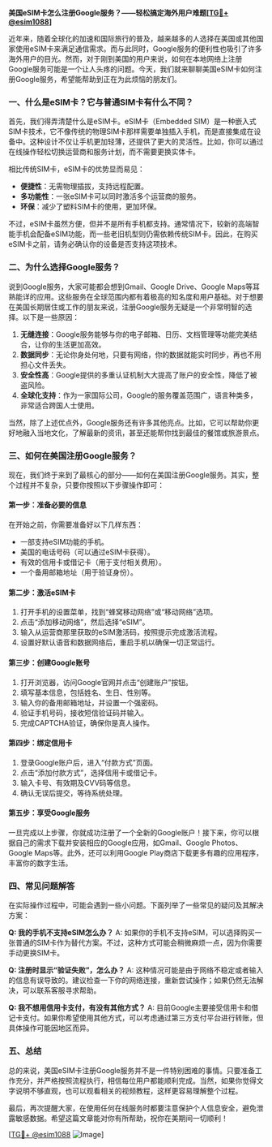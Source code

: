 **美国eSIM卡怎么注册Google服务？——轻松搞定海外用户难题[[TG💪+ @esim1088](https://t.me/s/esim1088)]**

近年来，随着全球化的加速和国际旅行的普及，越来越多的人选择在美国或其他国家使用eSIM卡来满足通信需求。而与此同时，Google服务的便利性也吸引了许多海外用户的目光。然而，对于刚到美国的用户来说，如何在本地网络上注册Google服务可能是一个让人头疼的问题。今天，我们就来聊聊美国eSIM卡如何注册Google服务，希望能帮助到正在为此烦恼的朋友们。

### **一、什么是eSIM卡？它与普通SIM卡有什么不同？**

首先，我们得弄清楚什么是eSIM卡。eSIM卡（Embedded SIM）是一种嵌入式SIM卡技术，它不像传统的物理SIM卡那样需要单独插入手机，而是直接集成在设备中。这种设计不仅让手机更加轻薄，还提供了更大的灵活性。比如，你可以通过在线操作轻松切换运营商和服务计划，而不需要更换实体卡。

相比传统SIM卡，eSIM卡的优势显而易见：

- **便捷性**：无需物理插拔，支持远程配置。
- **多功能性**：一张eSIM卡可以同时激活多个运营商的服务。
- **环保**：减少了塑料SIM卡的使用，更加环保。

不过，eSIM卡虽然方便，但并不是所有手机都支持。通常情况下，较新的高端智能手机会配备eSIM功能，而一些老旧机型则仍需依赖传统SIM卡。因此，在购买eSIM卡之前，请务必确认你的设备是否支持这项技术。

### **二、为什么选择Google服务？**

说到Google服务，大家可能都会想到Gmail、Google Drive、Google Maps等耳熟能详的应用。这些服务在全球范围内都有着极高的知名度和用户基础。对于想要在美国长期居住或工作的朋友来说，注册Google服务无疑是一个非常明智的选择。以下是一些原因：

1. **无缝连接**：Google服务能够与你的电子邮箱、日历、文档管理等功能完美结合，让你的生活更加高效。
2. **数据同步**：无论你身处何地，只要有网络，你的数据就能实时同步，再也不用担心文件丢失。
3. **安全性高**：Google提供的多重认证机制大大提高了账户的安全性，降低了被盗风险。
4. **全球化支持**：作为一家国际公司，Google的服务覆盖范围广，语言种类多，非常适合跨国人士使用。

当然，除了上述优点外，Google服务还有许多其他亮点。比如，它可以帮助你更好地融入当地文化，了解最新的资讯，甚至还能帮你找到最佳的餐馆或旅游景点。

### **三、如何在美国注册Google服务？**

现在，我们终于来到了最核心的部分——如何在美国注册Google服务。其实，整个过程并不复杂，只要你按照以下步骤操作即可：

#### **第一步：准备必要的信息**
在开始之前，你需要准备好以下几样东西：
- 一部支持eSIM功能的手机。
- 美国的电话号码（可以通过eSIM卡获得）。
- 有效的信用卡或借记卡（用于支付相关费用）。
- 一个备用邮箱地址（用于验证身份）。

#### **第二步：激活eSIM卡**
1. 打开手机的设置菜单，找到“蜂窝移动网络”或“移动网络”选项。
2. 点击“添加移动网络”，然后选择“eSIM”。
3. 输入从运营商那里获取的eSIM激活码，按照提示完成激活流程。
4. 设置好默认语音和数据网络后，重启手机以确保一切正常运行。

#### **第三步：创建Google账号**
1. 打开浏览器，访问Google官网并点击“创建账户”按钮。
2. 填写基本信息，包括姓名、生日、性别等。
3. 输入你的备用邮箱地址，并设置一个强密码。
4. 验证手机号码，接收短信验证码并输入。
5. 完成CAPTCHA验证，确保你是真人操作。

#### **第四步：绑定信用卡**
1. 登录Google账户后，进入“付款方式”页面。
2. 点击“添加付款方式”，选择信用卡或借记卡。
3. 输入卡号、有效期及CVV码等信息。
4. 确认无误后提交，等待系统处理。

#### **第五步：享受Google服务**
一旦完成以上步骤，你就成功注册了一个全新的Google账户！接下来，你可以根据自己的需求下载并安装相应的Google应用，如Gmail、Google Photos、Google Maps等。此外，还可以利用Google Play商店下载更多有趣的应用程序，丰富你的数字生活。

### **四、常见问题解答**

在实际操作过程中，可能会遇到一些小问题。下面列举了一些常见的疑问及其解决方案：

**Q: 我的手机不支持eSIM怎么办？**
A: 如果你的手机不支持eSIM，可以选择购买一张普通的SIM卡作为替代方案。不过，这种方式可能会稍微麻烦一点，因为你需要手动更换SIM卡。

**Q: 注册时显示“验证失败”，怎么办？**
A: 这种情况可能是由于网络不稳定或者输入的信息有误导致的。建议检查一下你的网络连接，重新尝试操作；如果仍然无法解决，可以联系客服寻求帮助。

**Q: 我不想用信用卡支付，有没有其他方式？**
A: 目前Google主要接受信用卡和借记卡支付。如果你希望使用其他方式，可以考虑通过第三方支付平台进行转账，但具体操作可能因地区而异。

### **五、总结**

总的来说，美国eSIM卡注册Google服务并不是一件特别困难的事情。只要准备工作充分，并严格按照流程执行，相信每位用户都能顺利完成。当然，如果你觉得文字说明不够直观，也可以观看相关的视频教程，这样更容易理解整个过程。

最后，再次提醒大家，在使用任何在线服务时都要注意保护个人信息安全，避免泄露敏感数据。希望这篇文章能对你有所帮助，祝你在美期间一切顺利！

[[TG💪+ @esim1088](https://t.me/s/esim1088) ![Image](https://i.postimg.cc/4NQfJmqS/Snipaste-2025-05-13-00-14-12.png)]